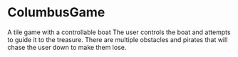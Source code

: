 # ColumbusGame
A tile game with a controllable boat
The user controls the boat and attempts to guide it to the treasure. There are multiple obstacles and pirates that will chase the user down to make them lose.
